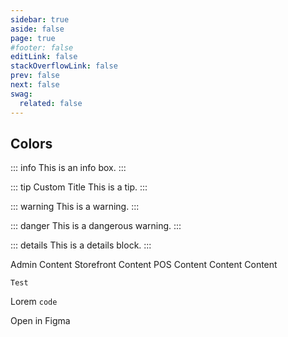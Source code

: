 ```yaml
---
sidebar: true
aside: false
page: true
#footer: false
editLink: false
stackOverflowLink: false
prev: false
next: false
swag:
  related: false
---
```


<script setup>
import SwagLine from "../../components/home/SwagLine.vue";
import SwagExposed from "../../components/home/SwagExposed.vue";
import SwagResources from "../../components/home/SwagResources.vue";
import LearnMore from "../../components/banner/LearnMore.vue";
import Cutdown from "../../components/banner/Cutdown.vue";
import Contribute from "../../components/banner/Contribute.vue";
import NPM from "../../components/interaction/NPM.vue";
</script>

## Colors

::: info
This is an info box.
:::

::: tip Custom Title
This is a tip.
:::

::: warning
This is a warning.
:::

::: danger
This is a dangerous warning.
:::

::: details
This is a details block.
:::

<LearnMore
    title="Accessibility made simple"
    copy="Everything you need to know to eliminate barriers for your users and meet new regulatory requirements."
    btnlabel="Learn more"
    page="/foundations/accessibility"
/>

<Cutdown
    eyebrow="Related course"
    title="Accessibility commitment"
    btnlabel="Watch lesson"
    videoURL="/foundations/accessibility"
/>

<Contribute
title="Be part of Meteor"
copy="We believe in Open-Source software – we listen to our Community and build Meteor in collaboration with merchants. The best and brightest ideas come from you. If you wish to contribute to the Meteor Design System, please read our contributing guidelines for a smooth start."
btn="true"
page="/foundations/contibutions"
/>

<Tabs>
  <Tab title="Administration">
    Admin Content
  </Tab>
  <Tab title="Storefront">
    Storefront Content
  </Tab>
  <Tab title="POS Kit">
    POS Content
  </Tab>
  <Tab title="Extension Kit">
    Content
  </Tab>
  <Tab title="Brand Kit">
    Content
  </Tab>
</Tabs>

<code>Test</code>

<p>Lorem <code>code</code></p>


<!-- TEST @todo move to icon overview, add copy to clipboard function -->
<div class="flex p-0 m-0 mt-5 gap-12 gap-y-4 my-30">
 <SwagBtn href="#" class="--primary developers w-fill-flex h-fit-flex" icon="long-arrow-right" icon-at="end"><SwagIcon icon="figma"/>Open in Figma</SwagBtn> 

  <NPM package="npm i @shopware/meteor-icon-kit"/>
</div>
